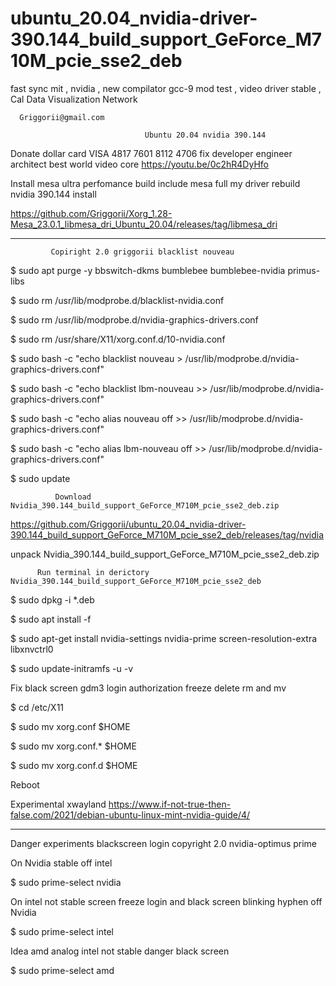 # ubuntu_20.04_nvidia-driver-390.144_build_support_GeForce_M710M_pcie_sse2_deb
fast sync mit , nvidia , new compilator gcc-9 mod test , video driver stable , Cal Data Visualization Network

      Griggorii@gmail.com

                                  Ubuntu 20.04 nvidia 390.144

Donate dollar card VISA 4817 7601 8112 4706 fix developer engineer architect best world video core https://youtu.be/0c2hR4DyHfo

Install mesa ultra perfomance build include mesa full my driver rebuild nvidia 390.144 install 

https://github.com/Griggorii/Xorg_1.28-Mesa_23.0.1_libmesa_dri_Ubuntu_20.04/releases/tag/libmesa_dri

______________________________________________________________________________

             Copiright 2.0 griggorii blacklist nouveau
             
$ sudo apt purge -y bbswitch-dkms bumblebee bumblebee-nvidia primus-libs             

$ sudo rm /usr/lib/modprobe.d/blacklist-nvidia.conf

$ sudo rm /usr/lib/modprobe.d/nvidia-graphics-drivers.conf

$ sudo rm /usr/share/X11/xorg.conf.d/10-nvidia.conf

$ sudo bash -c "echo blacklist nouveau > /usr/lib/modprobe.d/nvidia-graphics-drivers.conf"

$ sudo bash -c "echo blacklist lbm-nouveau >> /usr/lib/modprobe.d/nvidia-graphics-drivers.conf"

$ sudo bash -c "echo alias nouveau off >> /usr/lib/modprobe.d/nvidia-graphics-drivers.conf"

$ sudo bash -c "echo alias lbm-nouveau off >> /usr/lib/modprobe.d/nvidia-graphics-drivers.conf"

$ sudo update

              Download Nvidia_390.144_build_support_GeForce_M710M_pcie_sse2_deb.zip

https://github.com/Griggorii/ubuntu_20.04_nvidia-driver-390.144_build_support_GeForce_M710M_pcie_sse2_deb/releases/tag/nvidia

unpack Nvidia_390.144_build_support_GeForce_M710M_pcie_sse2_deb.zip

          Run terminal in derictory Nvidia_390.144_build_support_GeForce_M710M_pcie_sse2_deb

$ sudo dpkg  -i *.deb

$ sudo apt install -f

$ sudo apt-get install nvidia-settings nvidia-prime screen-resolution-extra libxnvctrl0

$ sudo update-initramfs -u -v

Fix black screen gdm3 login authorization freeze delete rm and mv

$ cd /etc/X11 

$ sudo mv xorg.conf $HOME

$ sudo mv xorg.conf.* $HOME

$ sudo mv xorg.conf.d $HOME

Reboot

Experimental xwayland https://www.if-not-true-then-false.com/2021/debian-ubuntu-linux-mint-nvidia-guide/4/

_________________________________________________________________________________________

Danger experiments blackscreen login copyright 2.0 nvidia-optimus prime

On Nvidia stable off intel

$ sudo prime-select nvidia

On intel not stable screen freeze login and black screen blinking hyphen off Nvidia

$ sudo prime-select intel

Idea amd analog intel not stable danger black screen

$ sudo prime-select amd
